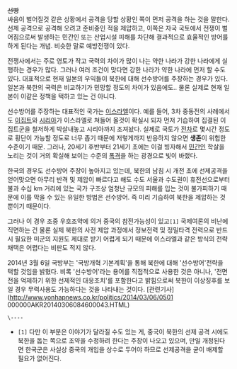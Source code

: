 <del>선빵</del>  
싸움이 벌어질것 같은 상황에서 공격을 당할 상황인 쪽이 먼저 공격을 하는 것을 말한다. 선제 공격으로 공격해 오려고 준비중인 적을 제압하고,
이쪽은 자국 국토에서 전쟁이 벌어짐으로써 발생하는 민간인 또는 산업시설 피해를 차단해 결과적으로 효율적인 방어를 하게 된다는 개념. 비슷한
말로 예방전쟁이 있다.

전쟁사에서는 주로 영토가 작고 국력의 차이가 많이 나는 약한 나라가 강한 나라에게 실행하는 경우가 많다. 그러나 여러 조건이 맞다면 강한
나라가 약한 나라에 먼저 할 수도 있다. 대표적으로 현재 일본의 우익들이 북한에 대해 선수방어를 주장하는 경우가 있다. 일본과 북한의 국력은
비교하기가 민망할 정도의 차이가 있음에도.. 물론 실제로 현재 일본이 이같은 정책을 택하고 있는 건 아니다.

선수방어를 주장하는 대표적인 국가는 [이스라엘](%EC%9D%B4%EC%8A%A4%EB%9D%BC%EC%97%98.md)이다. 예를
들어, 3차 중동전의 사례에서도 [이집트](%EC%9D%B4%EC%A7%91%ED%8A%B8.md)와
[시리아](%EC%8B%9C%EB%A6%AC%EC%95%84.md)가 이스라엘로 쳐들어 올것이 확실시 되자 먼저 기습하여 집결된
이집트군을 철저하게 박살내놓고 시리아까지 조져놨다. 실제로 국토가 [전차](%EC%A0%84%EC%B0%A8.md)로 몇시간 정도로
횡단이 가능할 정도로 너무 좁기 때문에 저렇게까지 반응하지 않으면 **생존**이 위험한 수준이기 때문. 그러나, 20세기 후반부터 21세기
초에는 이걸 빙자해서 [민간인](%EB%AF%BC%EA%B0%84%EC%9D%B8.md) 학살을 노리는 것이 거의 확실해 보이는 수준의
[폭격](%ED%8F%AD%EA%B2%A9.md)을 하는 광경으로 빛이 바랬다.

한국의 경우도 선수방어 주장이 높아지고 있는데, 북한의 남침 시 개전 초에 선제공격을 얻어맞으면 아무리 반격 및 제압이 빠르다고 해도 수도
서울과 수도권이 휴전선으로부터 불과 수십 km 거리에 있는 국가 구조상 엄청난 규모의 피해를 입는 것이 불가피하기 때문에 이를 막을 수 있는
유일한 방법은 선수방어. 즉 미리 기습하여 북한을 제압하는 것 뿐이기 때문이다.

그러나 이 경우 조중 우호조약에 의거 중국의 참전가능성이 있고`[1]` 국제여론의 비난에 직면하는 건 물론 실제 북한의 사전 제압 과정에서
정보전력 및 정밀타격 전력으로 반드시 필요한 미군의 지원도 제대로 받기 어렵게 되기 때문에 이스라엘과 같은 방식의 전략 채택은 어렵다는
비판도 적지 않다.

2014년 3월 6일 국방부는 '국방개혁 기본계획'을 통해 북한에 대해 '선수방어'전략을 택할 것임을 밝혔다. 비록 '선수방어'라는 용어를
직접적으로 사용한 것은 아니나, '전면전을 억제하기 위한 선제적인 대응조치'를 포함한다고 밝힘으로써 북한이 이상징후를 보일 경우 무력사용도
가능하다는 것을 나타내는 것이다. [관련기사](http://www.yonhapnews.co.kr/politics/2014/03/06/0501
000000AKR20140306084600043.HTML)

`\----`

  * `[1]` 다만 이 부분은 이야기가 달라질 수도 있는 게, 중국이 북한의 선제 공격 시에도 북한을 돕는 쪽으로 조약을 수정하려 한다는 주장이 나오고 있으며, 만일 개정된다면 한국군은 사실상 중국의 개입을 상수로 두어야 하므로 선제공격을 굳이 배제할 필요가 없어진다.

